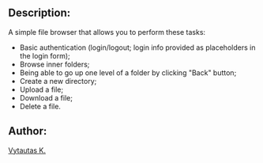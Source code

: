 ## Description:

A simple file browser that allows you to perform these tasks:

- Basic authentication (login/logout; login info provided as placeholders in the login form);
- Browse inner folders;
- Being able to go up one level of a folder by clicking "Back" button;
- Create a new directory;
- Upload a file;
- Download a file;
- Delete a file.

## Author:

[Vytautas K.](https://github.com/VytautasKaz)
